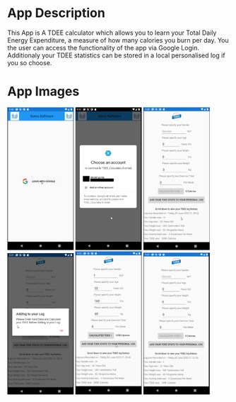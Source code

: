 # App Description
This App is A TDEE calculator which allows you to learn your Total Daily Energy Expenditure, a measure of how many calories you burn per day. You the user can access the functionality of the app via Google Login. Additionaly your TDEE statistics can be stored in a local personalised log if you so choose. 

# App Images 

 
<p float="left">
  <img src="https://github.com/DenzelGuma/TDEE-Calculator-App/blob/master/Tdee%20App%20Images/LoginPage.png" width="150">
  <img src="https://github.com/DenzelGuma/TDEE-Calculator-App/blob/master/Tdee%20App%20Images/GoogleAuthentication.png" width="150">
  <img src="https://github.com/DenzelGuma/TDEE-Calculator-App/blob/master/Tdee%20App%20Images/MainAppPage.png" width="150">
  <img src="https://github.com/DenzelGuma/TDEE-Calculator-App/blob/master/Tdee%20App%20Images/InvalidDataToLogWarning.png" width="150">
  <img src="https://github.com/DenzelGuma/TDEE-Calculator-App/blob/master/Tdee%20App%20Images/InputtingNewData.png" width="150">
  <img src="https://github.com/DenzelGuma/TDEE-Calculator-App/blob/master/Tdee%20App%20Images/ResultOfNewDataInput.png" width="150">
</p>
